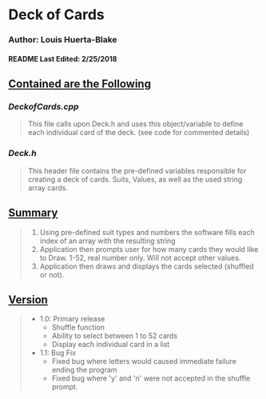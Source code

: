 <h1><b>Deck of Cards</b></h1>

<h3><b>Author: Louis Huerta-Blake</b></h3>
<h4><b>README Last Edited: 2/25/2018</b><h4>

<h2><u><b>Contained are the Following</b></u></h2>



<h3><i><b>DeckofCards.cpp</i></b></h3>


>This file calls upon Deck.h and uses this object/variable to define each individual card of the deck. (see code for commented details)



<h3><i><b>Deck.h</i></b></h3>

>This header file contains the pre-defined variables responsible for creating a deck of cards. Suits, Values, as well as the used string array cards.



<h2><b><u>Summary</u></b></h2>


>1. Using pre-defined suit types and numbers the software fills each index of an array with the resulting string
>2. Application then prompts user for how many cards they would like to Draw. 1-52, real number only. Will not accept other values.
>3. Application then draws and displays the cards selected (shuffled or not).


<h2><b><u>Version</u></b></h2>

>* 1.0: Primary release
>   * Shuffle function 
>   * Ability to select between 1 to 52 cards
>   * Display each individual card in a list
>* 1.1: Bug Fix
>   * Fixed bug where letters would caused immediate failure ending the program
>   * Fixed bug where 'y' and 'n' were not accepted in the shuffle prompt. 

